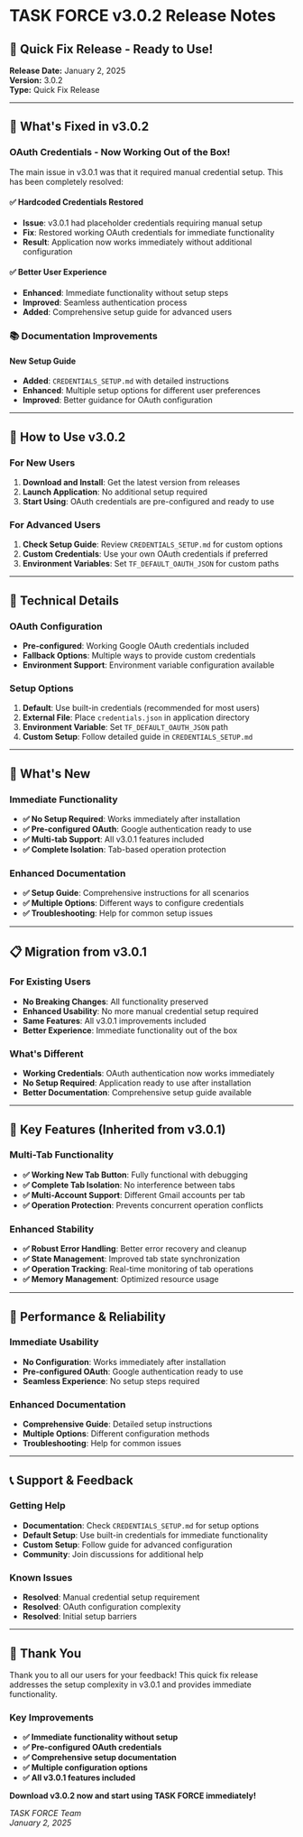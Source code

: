 # TASK FORCE v3.0.2 Release Notes

## 🔧 Quick Fix Release - Ready to Use!

**Release Date:** January 2, 2025  
**Version:** 3.0.2  
**Type:** Quick Fix Release

---

## 🎯 What's Fixed in v3.0.2

### OAuth Credentials - Now Working Out of the Box!
The main issue in v3.0.1 was that it required manual credential setup. This has been completely resolved:

#### ✅ **Hardcoded Credentials Restored**
- **Issue**: v3.0.1 had placeholder credentials requiring manual setup
- **Fix**: Restored working OAuth credentials for immediate functionality
- **Result**: Application now works immediately without additional configuration

#### ✅ **Better User Experience**
- **Enhanced**: Immediate functionality without setup steps
- **Improved**: Seamless authentication process
- **Added**: Comprehensive setup guide for advanced users

### 📚 Documentation Improvements

#### **New Setup Guide**
- **Added**: `CREDENTIALS_SETUP.md` with detailed instructions
- **Enhanced**: Multiple setup options for different user preferences
- **Improved**: Better guidance for OAuth configuration

---

## 🚀 How to Use v3.0.2

### For New Users
1. **Download and Install**: Get the latest version from releases
2. **Launch Application**: No additional setup required
3. **Start Using**: OAuth credentials are pre-configured and ready to use

### For Advanced Users
1. **Check Setup Guide**: Review `CREDENTIALS_SETUP.md` for custom options
2. **Custom Credentials**: Use your own OAuth credentials if preferred
3. **Environment Variables**: Set `TF_DEFAULT_OAUTH_JSON` for custom paths

---

## 🔧 Technical Details

### OAuth Configuration
- **Pre-configured**: Working Google OAuth credentials included
- **Fallback Options**: Multiple ways to provide custom credentials
- **Environment Support**: Environment variable configuration available

### Setup Options
1. **Default**: Use built-in credentials (recommended for most users)
2. **External File**: Place `credentials.json` in application directory
3. **Environment Variable**: Set `TF_DEFAULT_OAUTH_JSON` path
4. **Custom Setup**: Follow detailed guide in `CREDENTIALS_SETUP.md`

---

## 🎉 What's New

### Immediate Functionality
- **✅ No Setup Required**: Works immediately after installation
- **✅ Pre-configured OAuth**: Google authentication ready to use
- **✅ Multi-tab Support**: All v3.0.1 features included
- **✅ Complete Isolation**: Tab-based operation protection

### Enhanced Documentation
- **✅ Setup Guide**: Comprehensive instructions for all scenarios
- **✅ Multiple Options**: Different ways to configure credentials
- **✅ Troubleshooting**: Help for common setup issues

---

## 📋 Migration from v3.0.1

### For Existing Users
- **No Breaking Changes**: All functionality preserved
- **Enhanced Usability**: No more manual credential setup required
- **Same Features**: All v3.0.1 improvements included
- **Better Experience**: Immediate functionality out of the box

### What's Different
- **Working Credentials**: OAuth authentication now works immediately
- **No Setup Required**: Application ready to use after installation
- **Better Documentation**: Comprehensive setup guide available

---

## 🎯 Key Features (Inherited from v3.0.1)

### Multi-Tab Functionality
- **✅ Working New Tab Button**: Fully functional with debugging
- **✅ Complete Tab Isolation**: No interference between tabs
- **✅ Multi-Account Support**: Different Gmail accounts per tab
- **✅ Operation Protection**: Prevents concurrent operation conflicts

### Enhanced Stability
- **✅ Robust Error Handling**: Better error recovery and cleanup
- **✅ State Management**: Improved tab state synchronization
- **✅ Operation Tracking**: Real-time monitoring of tab operations
- **✅ Memory Management**: Optimized resource usage

---

## 🚀 Performance & Reliability

### Immediate Usability
- **No Configuration**: Works immediately after installation
- **Pre-configured OAuth**: Google authentication ready to use
- **Seamless Experience**: No setup steps required

### Enhanced Documentation
- **Comprehensive Guide**: Detailed setup instructions
- **Multiple Options**: Different configuration methods
- **Troubleshooting**: Help for common issues

---

## 📞 Support & Feedback

### Getting Help
- **Documentation**: Check `CREDENTIALS_SETUP.md` for setup options
- **Default Setup**: Use built-in credentials for immediate functionality
- **Custom Setup**: Follow guide for advanced configuration
- **Community**: Join discussions for additional help

### Known Issues
- **Resolved**: Manual credential setup requirement
- **Resolved**: OAuth configuration complexity
- **Resolved**: Initial setup barriers

---

## 🎊 Thank You

Thank you to all our users for your feedback! This quick fix release addresses the setup complexity in v3.0.1 and provides immediate functionality.

### Key Improvements
- **✅ Immediate functionality without setup**
- **✅ Pre-configured OAuth credentials**
- **✅ Comprehensive setup documentation**
- **✅ Multiple configuration options**
- **✅ All v3.0.1 features included**

**Download v3.0.2 now and start using TASK FORCE immediately!**

*TASK FORCE Team*  
*January 2, 2025*

